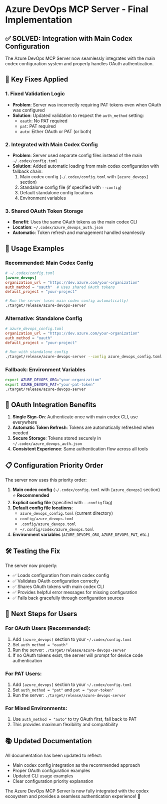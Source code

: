 # Azure DevOps MCP Server - Final Implementation

## ✅ **SOLVED: Integration with Main Codex Configuration**

The Azure DevOps MCP Server now seamlessly integrates with the main codex configuration system and properly handles OAuth authentication.

## 🔧 **Key Fixes Applied**

### 1. **Fixed Validation Logic**
- **Problem**: Server was incorrectly requiring PAT tokens even when OAuth was configured
- **Solution**: Updated validation to respect the `auth_method` setting:
  - `oauth`: No PAT required
  - `pat`: PAT required
  - `auto`: Either OAuth or PAT (or both)

### 2. **Integrated with Main Codex Config**
- **Problem**: Server used separate config files instead of the main `~/.codex/config.toml`
- **Solution**: Added automatic loading from main codex configuration with fallback chain:
  1. Main codex config (`~/.codex/config.toml` with `[azure_devops]` section)
  2. Standalone config file (if specified with `--config`)
  3. Default standalone config locations
  4. Environment variables

### 3. **Shared OAuth Token Storage**
- **Benefit**: Uses the same OAuth tokens as the main codex CLI
- **Location**: `~/.codex/azure_devops_auth.json`
- **Automatic**: Token refresh and management handled seamlessly

## 🚀 **Usage Examples**

### **Recommended: Main Codex Config**
```toml
# ~/.codex/config.toml
[azure_devops]
organization_url = "https://dev.azure.com/your-organization"
auth_method = "oauth"  # Uses shared OAuth tokens
default_project = "your-project"
```

```bash
# Run the server (uses main codex config automatically)
./target/release/azure-devops-server
```

### **Alternative: Standalone Config**
```toml
# azure_devops_config.toml
organization_url = "https://dev.azure.com/your-organization"
auth_method = "oauth"
default_project = "your-project"
```

```bash
# Run with standalone config
./target/release/azure-devops-server --config azure_devops_config.toml
```

### **Fallback: Environment Variables**
```bash
export AZURE_DEVOPS_ORG="your-organization"
export AZURE_DEVOPS_PAT="your-pat-token"
./target/release/azure-devops-server
```

## 🔐 **OAuth Integration Benefits**

1. **Single Sign-On**: Authenticate once with main codex CLI, use everywhere
2. **Automatic Token Refresh**: Tokens are automatically refreshed when needed
3. **Secure Storage**: Tokens stored securely in `~/.codex/azure_devops_auth.json`
4. **Consistent Experience**: Same authentication flow across all tools

## 📋 **Configuration Priority Order**

The server now uses this priority order:

1. **Main codex config** (`~/.codex/config.toml` with `[azure_devops]` section) ⭐ **Recommended**
2. **Explicit config file** (specified with `--config` flag)
3. **Default config file locations**:
   - `azure_devops_config.toml` (current directory)
   - `config/azure_devops.toml`
   - `.config/azure_devops.toml`
   - `~/.config/codex/azure_devops.toml`
4. **Environment variables** (`AZURE_DEVOPS_ORG`, `AZURE_DEVOPS_PAT`, etc.)

## 🛠 **Testing the Fix**

The server now properly:
- ✅ Loads configuration from main codex config
- ✅ Validates OAuth configuration correctly
- ✅ Shares OAuth tokens with main codex CLI
- ✅ Provides helpful error messages for missing configuration
- ✅ Falls back gracefully through configuration sources

## 🎯 **Next Steps for Users**

### For OAuth Users (Recommended):
1. Add `[azure_devops]` section to your `~/.codex/config.toml`
2. Set `auth_method = "oauth"`
3. Run the server: `./target/release/azure-devops-server`
4. If no OAuth tokens exist, the server will prompt for device code authentication

### For PAT Users:
1. Add `[azure_devops]` section to your `~/.codex/config.toml`
2. Set `auth_method = "pat"` and `pat = "your-token"`
3. Run the server: `./target/release/azure-devops-server`

### For Mixed Environments:
1. Use `auth_method = "auto"` to try OAuth first, fall back to PAT
2. This provides maximum flexibility and compatibility

## 📚 **Updated Documentation**

All documentation has been updated to reflect:
- Main codex config integration as the recommended approach
- Proper OAuth configuration examples
- Updated CLI usage examples
- Clear configuration priority explanation

The Azure DevOps MCP Server is now fully integrated with the codex ecosystem and provides a seamless authentication experience! 🎉